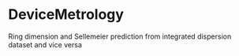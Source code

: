# DeviceMetrology
Ring dimension and Sellemeier prediction from integrated dispersion dataset and vice versa
